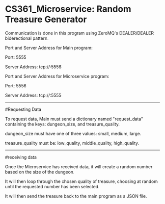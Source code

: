 # CS361_Microservice: Random Treasure Generator

Communication is done in this program using ZeroMQ's DEALER/DEALER biderectional pattern.

Port and Server Address for Main program:

Port: 5555

Server Address: tcp://<Server IP>:5556

Port and Server Address for Microservice program:

Port: 5556

Server Address: tcp://<Server IP>:5555

---------------------------------------------------------------------------------------------
#Requesting Data

To request data, Main must send a dictionary named "request_data" containing the keys: dungeon_size, and treasure_quality.

dungeon_size must have one of three values: small, medium, large.

treasure_quality must be: low_quality, middle_quality, high_quality.

----------------------------------------------------------------------------------------------

#receiving data

Once the Microservice has received data, it will create a random number based on the size of the dungeon.

It will then loop through the chosen quality of treasure, choosing at random until the requested number has been selected.

It will then send the treasure back to the main program as a JSON file.
